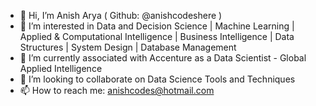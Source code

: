 - 👋 Hi, I’m Anish Arya ( Github: @anishcodeshere )
- 👀 I’m interested in Data and Decision Science | Machine Learning | Applied & Computational Intelligence | Business Intelligence | Data Structures | System Design | Database Management
- 🌱 I’m currently associated with Accenture as a Data Scientist - Global Applied Intelligence
- 💞️ I’m looking to collaborate on Data Science Tools and Techniques
- 📫 How to reach me: anishcodes@hotmail.com

<!---
anishcodeshere/anishcodeshere is a ✨ special ✨ repository because its `README.md` (this file) appears on your GitHub profile.
You can click the Preview link to take a look at your changes.
--->
